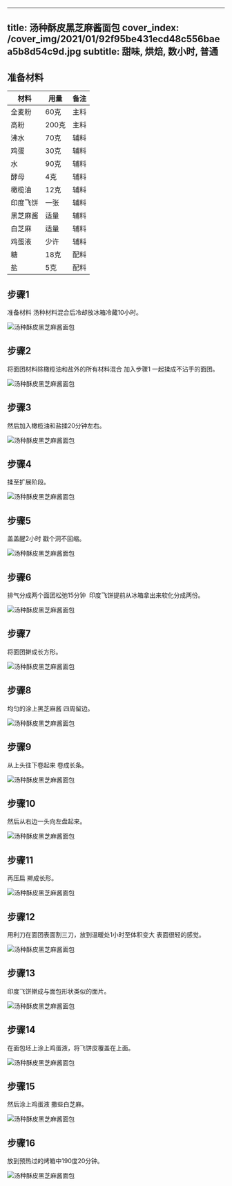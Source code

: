
---
title: 汤种酥皮黑芝麻酱面包
cover_index: /cover_img/2021/01/92f95be431ecd48c556baea5b8d54c9d.jpg
subtitle: 甜味, 烘焙, 数小时, 普通
---

## 准备材料

| 材料     | 用量 | 备注|
| ------- | ----- | --- |
| 全麦粉 | 60克| 主料 |
| 高粉 | 200克| 主料 |
| 沸水 | 70克| 辅料 |
| 鸡蛋 | 30克| 辅料 |
| 水 | 90克| 辅料 |
| 酵母 | 4克| 辅料 |
| 橄榄油 | 12克| 辅料 |
| 印度飞饼 | 一张| 辅料 |
| 黑芝麻酱 | 适量| 辅料 |
| 白芝麻 | 适量| 辅料 |
| 鸡蛋液 | 少许| 辅料 |
| 糖 | 18克| 配料 |
| 盐 | 5克| 配料 |

## 步骤1

准备材料 汤种材料混合后冷却放冰箱冷藏10小时。

![汤种酥皮黑芝麻酱面包](https://i8.meishichina.com/attachment/recipe/201010/201010131536260.JPG?x-oss-process=style/p320) 

## 步骤2

将面团材料除橄榄油和盐外的所有材料混合 加入步骤1 一起揉成不沾手的面团。

![汤种酥皮黑芝麻酱面包](https://i8.meishichina.com/attachment/recipe/201010/201010131536440.JPG?x-oss-process=style/p320) 

## 步骤3

然后加入橄榄油和盐揉20分钟左右。

![汤种酥皮黑芝麻酱面包](https://i8.meishichina.com/attachment/recipe/201010/201010131536598.JPG?x-oss-process=style/p320) 

## 步骤4

揉至扩展阶段。

![汤种酥皮黑芝麻酱面包](https://i8.meishichina.com/attachment/recipe/201010/201010131537289.JPG?x-oss-process=style/p320) 

## 步骤5

盖盖醒2小时 戳个洞不回缩。

![汤种酥皮黑芝麻酱面包](https://i8.meishichina.com/attachment/recipe/201010/201010131537466.JPG?x-oss-process=style/p320) 

## 步骤6

排气分成两个面团松弛15分钟  印度飞饼提前从冰箱拿出来软化分成两份。

![汤种酥皮黑芝麻酱面包](https://i8.meishichina.com/attachment/recipe/201010/201010131538015.JPG?x-oss-process=style/p320) 

## 步骤7

将面团擀成长方形。

![汤种酥皮黑芝麻酱面包](https://i8.meishichina.com/attachment/recipe/201010/201010131538160.JPG?x-oss-process=style/p320) 

## 步骤8

均匀的涂上黑芝麻酱 四周留边。

![汤种酥皮黑芝麻酱面包](https://i8.meishichina.com/attachment/recipe/201010/201010131538350.JPG?x-oss-process=style/p320) 

## 步骤9

从上头往下卷起来 卷成长条。

![汤种酥皮黑芝麻酱面包](https://i8.meishichina.com/attachment/recipe/201010/201010131539133.JPG?x-oss-process=style/p320) 

## 步骤10

然后从右边一头向左盘起来。

![汤种酥皮黑芝麻酱面包](https://i8.meishichina.com/attachment/recipe/201010/201010131539376.JPG?x-oss-process=style/p320) 

## 步骤11

再压扁 擀成长形。

![汤种酥皮黑芝麻酱面包](https://i8.meishichina.com/attachment/recipe/201010/201010131540073.JPG?x-oss-process=style/p320) 

## 步骤12

用利刀在面团表面割三刀，放到温暖处1小时至体积变大 表面很轻的感觉。

![汤种酥皮黑芝麻酱面包](https://i8.meishichina.com/attachment/recipe/201010/201010131540273.JPG?x-oss-process=style/p320) 

## 步骤13

印度飞饼擀成与面包形状类似的面片。

![汤种酥皮黑芝麻酱面包](https://i8.meishichina.com/attachment/recipe/201010/201010131541003.JPG?x-oss-process=style/p320) 

## 步骤14

在面包坯上涂上鸡蛋液，将飞饼皮覆盖在上面。

![汤种酥皮黑芝麻酱面包](https://i8.meishichina.com/attachment/recipe/201010/201010131541200.JPG?x-oss-process=style/p320) 

## 步骤15

然后涂上鸡蛋液 撒些白芝麻。

![汤种酥皮黑芝麻酱面包](https://i8.meishichina.com/attachment/recipe/201010/201010131541392.JPG?x-oss-process=style/p320) 

## 步骤16

放到预热过的烤箱中190度20分钟。

![汤种酥皮黑芝麻酱面包](https://i8.meishichina.com/attachment/recipe/201010/201010131541599.JPG?x-oss-process=style/p320) 

